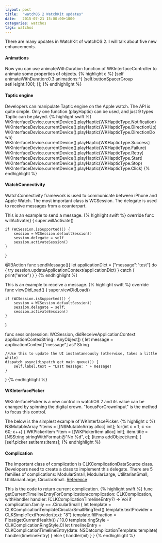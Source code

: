 ```yaml
---
layout: post
title:  "watchOS 2 WatchKit updates"
date:   2015-07-21 15:00:00+1000
categories: watchos
tags: watchos
---
```


There are many updates in WatchKit of watchOS 2. I will talk about five new enhancements.

#### Animations
Now you can use animateWithDuration function of WKInterfaceController to animate some properties of objects.
{% highlight c %} 
[self animateWithDuration:0.3 animations:^{
   [self.buttonSpacerGroup setHeight:100];
}];
{% endhighlight %}

#### Taptic engine
Developers can manipulate Taptic engine on the Apple watch. The API is quite simple. Only one function (playHaptic) can be used, and just 9 types Taptic can be played.
{% highlight swift %}
WKInterfaceDevice.currentDevice().playHaptic(WKHapticType.Notification)
WKInterfaceDevice.currentDevice().playHaptic(WKHapticType.DirectionUp)
WKInterfaceDevice.currentDevice().playHaptic(WKHapticType.DirectionDown)
WKInterfaceDevice.currentDevice().playHaptic(WKHapticType.Success)
WKInterfaceDevice.currentDevice().playHaptic(WKHapticType.Failure)
WKInterfaceDevice.currentDevice().playHaptic(WKHapticType.Retry)
WKInterfaceDevice.currentDevice().playHaptic(WKHapticType.Start)
WKInterfaceDevice.currentDevice().playHaptic(WKHapticType.Stop)
WKInterfaceDevice.currentDevice().playHaptic(WKHapticType.Click)
{% endhighlight %}

#### WatchConnectivity
WatchConnectivity framework is used to communicate between iPhone and Apple Watch. The most important class is WCSession. The delegate is used to receive messages from a counterpart.

This is an example to send a message.
{% highlight swift %}
override func willActivate() {
    super.willActivate()
    
    if (WCSession.isSupported()) {
        session = WCSession.defaultSession()
        session.delegate = self
        session.activateSession()
    }
}

@IBAction func sendMessage(){
  let applicationDict = ["message":"test"]
  do {
      try session.updateApplicationContext(applicationDict)
  } catch {
      print("error")
  }
}
{% endhighlight %}

This is an example to receive a message.
{% highlight swift %}
override func viewDidLoad() {
    super.viewDidLoad()
    
    if (WCSession.isSupported()) {
        session = WCSession.defaultSession()
        session.delegate = self;
        session.activateSession()
    }
}

func session(session: WCSession, didReceiveApplicationContext applicationContexString : AnyObject]) {
    let message = applicationContext["message"] as? String
    
    //Use this to update the UI instantaneously (otherwise, takes a little while)
    dispatch_async(dispatch_get_main_queue()) {
        self.label.text = "Last message: " + message!
    }
}
{% endhighlight %}


#### WKInterfacePicker
WKInterfacePicker is a new control in watchOS 2 and its value can be changed by spinning the digital crown. "focusForCrownInput" is the method to focus this control.

The below is the simplest example of WKInterfacePicker.
{% highlight c %}
NSMutableArray *items = [[NSMutableArray alloc] init];
for(int c = 1; c <= 60; c++) {
    WKPickerItem *item = [[WKPickerItem alloc] init];
    item.title = [NSString stringWithFormat:@"No %d", c];
    [items addObject:item];
}
[self.picker setItems:items];
{% endhighlight %}


#### Complication
The important class of complication is CLKComplicationDataSource class. Developers need to create a class to implement this delegate. There are 5 families of complications:  ModularSmall, ModularLarge, UtilitarianSmall, UtilitarianLarge, CircularSmall.
[Reference](http://www.sneakycrab.com/blog/2015/6/10/writing-your-own-watchkit-complications)

This is the code to return current complication.
{% highlight swift %}
func getCurrentTimelineEntryForComplication(complication: CLKComplication, withHandler handler: (CLKComplicationTimelineEntry?) -> Voi
   if complication.family == .CircularSmall {
       let template = CLKComplicationTemplateCircularSmallRingText()
       template.textProvider = CLKSimpleTextProvider(text: "8")
       template.fillFraction = Float(getCurrentHealth()) / 10.0
       template.ringStyle = CLKComplicationRingStyle.Cl
       let timelineEntry = CLKComplicationTimelineEntry(date: NSDatcomplicationTemplate: template)
       handler(timelineEntry)
   } else {
       handler(nil)
   }
}
{% endhighlight %}